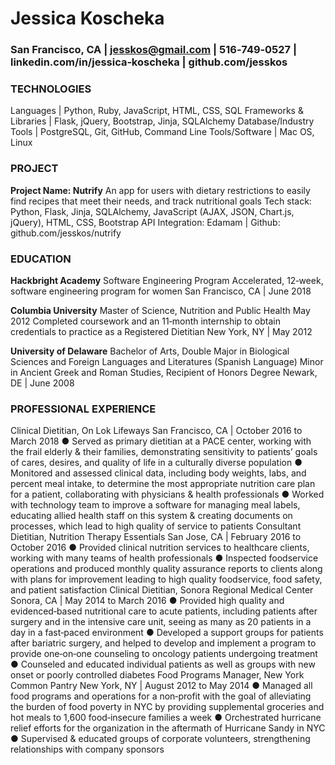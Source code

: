 # Jessica Koscheka
### San Francisco, CA | jesskos@gmail.com | 516‐749‐0527 | linkedin.com/in/jessica‐koscheka | github.com/jesskos
### TECHNOLOGIES
Languages | Python, Ruby, JavaScript, HTML, CSS, SQL
Frameworks & Libraries | Flask, jQuery, Bootstrap, Jinja, SQLAlchemy Database/Industry Tools | PostgreSQL, Git, GitHub, Command Line Tools/Software | Mac OS, Linux

### PROJECT
**Project Name: Nutrify**
An app for users with dietary restrictions to easily find recipes that meet their needs, and track nutritional goals Tech stack: Python, Flask, Jinja, SQLAlchemy, JavaScript (AJAX, JSON, Chart.js, jQuery), HTML, CSS, Bootstrap API Integration: Edamam | Github: github.com/jesskos/nutrify

### EDUCATION 
**Hackbright Academy**
Software Engineering Program
Accelerated, 12‐week, software engineering program for women
San Francisco, CA | June 2018

**Columbia University**
Master of Science, Nutrition and Public Health
May 2012 Completed coursework and an 11‐month internship to obtain credentials to practice as a Registered Dietitian
New York, NY | May 2012

**University of Delaware**
Bachelor of Arts, Double Major in Biological Sciences and Foreign Languages and Literatures (Spanish Language) Minor in Ancient Greek and Roman Studies, Recipient of Honors Degree
Newark, DE | June 2008

### PROFESSIONAL EXPERIENCE
Clinical Dietitian, On Lok Lifeways San Francisco, CA | October 2016 to March 2018
● Served as primary dietitian at a PACE center, working with the frail elderly & their families, demonstrating sensitivity to patients’ goals of cares, desires, and quality of life in a culturally diverse population
● Monitored and assessed clinical data, including body weights, labs, and percent meal intake, to determine the most appropriate nutrition care plan for a patient, collaborating with physicians & health professionals
● Worked with technology team to improve a software for managing meal labels, educating allied health staff on this system & creating documents on processes, which lead to high quality of service to patients
Consultant Dietitian, Nutrition Therapy Essentials San Jose, CA | February 2016 to October 2016
● Provided clinical nutrition services to healthcare clients, working with many teams of health professionals
● Inspected foodservice operations and produced monthly quality assurance reports to clients along with
plans for improvement leading to high quality foodservice, food safety, and patient satisfaction
Clinical Dietitian, Sonora Regional Medical Center Sonora, CA | May 2014 to March 2016
● Provided high quality and evidenced‐based nutritional care to acute patients, including patients after
surgery and in the intensive care unit, seeing as many as 20 patients in a day in a fast‐paced environment
● Developed a support groups for patients after bariatric surgery, and helped to develop and implement a
program to provide one‐on‐one counseling to oncology patients undergoing treatment
● Counseled and educated individual patients as well as groups with new onset or poorly controlled diabetes
Food Programs Manager, New York Common Pantry New York, NY | August 2012 to May 2014
● Managed all food programs and operations for a non‐profit with the goal of alleviating the burden of food poverty in NYC by providing supplemental groceries and hot meals to 1,600 food‐insecure families a week
● Orchestrated hurricane relief efforts for the organization in the aftermath of Hurricane Sandy in NYC
● Supervised & educated groups of corporate volunteers, strengthening relationships with company sponsors
